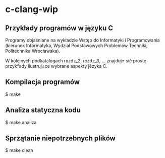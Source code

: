 # c-clang-wip
## Przykłady programów w języku C
Programy objaśniane na wykładzie Wstęp do Informatyki i Programowania (kierunek Informatyka, Wydział Podstawowych Problemów Techniki, Politechnika Wrocławska).

W kolejnych podkatalogach rozdz_2, rozdz_3, ... znajduj± siê proste przyk³ady ilustruj±ce wybrane aspekty jêzyka C.

Kompilacja programów
--------------------

$ make

Analiza statyczna kodu
----------------------

$ make analiza

Sprzątanie niepotrzebnych plików
--------------------------------

$ make clean


